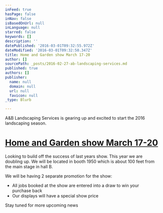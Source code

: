 ```yaml
---
inFeed: true
hasPage: false
inNav: false
isBasedOnUrl: null
inLanguage: null
starred: false
keywords: []
description: ''
datePublished: '2016-03-01T09:32:55.972Z'
dateModified: '2016-03-01T09:32:50.347Z'
title: Home and Garden show March 17-20
author: []
sourcePath: _posts/2016-02-27-ab-landscaping-services.md
published: true
authors: []
publisher:
  name: null
  domain: null
  url: null
  favicon: null
_type: Blurb

---
```

A&B Landscaping Services is gearing up and excited to start the 2016 landscaping season.

# [Home and Garden show March 17-20][0]

Looking to build off the success of last years show. This year we are doubling up. We will be located in booth 1950 which is about 100 feet from the main stage in hall B. 

We will be having 2 separate promotion for the show:

* All jobs booked at the show are entered into a draw to win your purchase back
* Our displays will have a special show price

Stay tuned for more upcoming news

[0]: http://www.edmontonhomeshow.com/